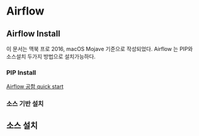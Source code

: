 # Airflow 
## Airflow Install

이 문서는 맥북 프로 2016, macOS Mojave 기준으로 작성되었다. Airflow 는 PIP와 소스설치 두가지 방법으로 설치가능하다.

### PIP Install
[Airflow 공함 quick start](https://airflow.apache.org/docs/stable/start.html)

### 소스 기반 설치



## 소스 설치

